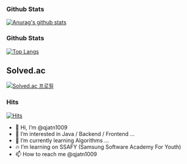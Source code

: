 ### Github Stats

[![Anurag's github stats](https://github-readme-stats.vercel.app/api?username=qjatn1009)](https://github.com/anuraghazra/github-readme-stats)



### Github Stats

<!-- [![Anurag's github stats](https://github-readme-stats.vercel.app/api?username=qjatn1009)](https://github.com/anuraghazra/github-readme-stats) -->

 

[![Top Langs](https://github-readme-stats.vercel.app/api/top-langs/?username=qjatn1009&layout=compact)](https://github.com/anuraghazra/github-readme-stats)


## Solved.ac 
[![Solved.ac
프로필](http://mazassumnida.wtf/api/v2/generate_badge?boj=qjatn1009)](https://solved.ac/qjatn1009)

### Hits
[![Hits](https://hits.seeyoufarm.com/api/count/incr/badge.svg?url=https%3A%2F%2Fgithub.com%2Fqjatn1009&count_bg=%2379C83D&title_bg=%23555555&icon=ghostery.svg&icon_color=%23E7E7E7&title=hits&edge_flat=false)](https://hits.seeyoufarm.com)


- :wave: Hi, I’m @qjatn1009
- :eyes: I’m interested in Java / Backend / Frontend ...
- :seedling: I’m currently learning Algorithms ...
- :fire: I’m learning on SSAFY (Samsung Software Academy For Youth) 
- :mailbox: How to reach me @qjatn1009

<!---
edenist-x-x/edenist-x-x is a :sparkles: special :sparkles: repository because its README.md (this file) appears on your GitHub profile.
You can click the Preview link to take a look at your changes.
--->
